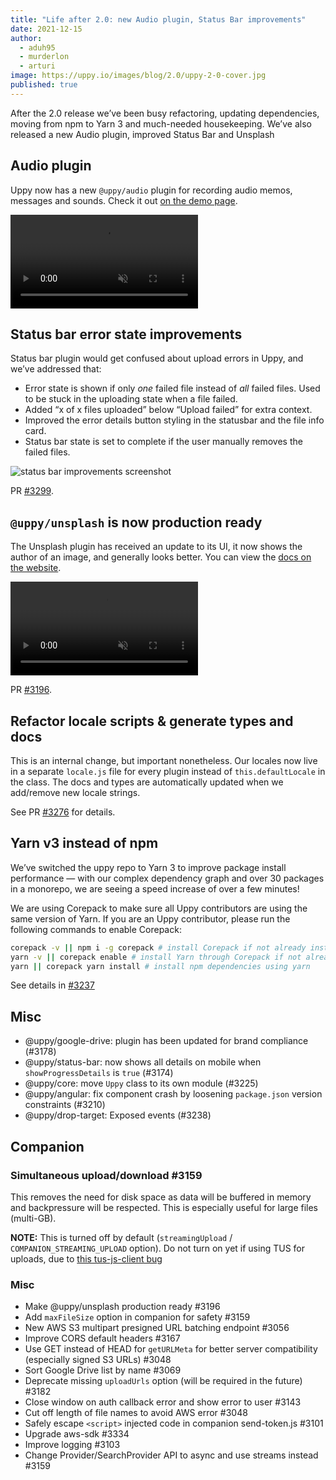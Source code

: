 ```yaml
---
title: "Life after 2.0: new Audio plugin, Status Bar improvements" 
date: 2021-12-15
author: 
  - aduh95
  - murderlon
  - arturi
image: https://uppy.io/images/blog/2.0/uppy-2-0-cover.jpg
published: true
---
```


After the 2.0 release we’ve been busy refactoring, updating dependencies, moving from npm to Yarn 3 and much-needed housekeeping. We’ve also released a new Audio plugin, improved Status Bar and Unsplash

<!--more-->

## Audio plugin

Uppy now has a new `@uppy/audio` plugin for recording audio memos, messages and sounds. Check it out [on the demo page](https://uppy.io/examples/dashboard/).

<video alt="Audio plugin demo" muted autoplay loop>
  <source src="/images/blog/2.0-2.3/audio-demo.mp4" type="video/mp4">
  Your browser does not support the video tag: https://uppy.io/images/blog/2.0-2.3/audio-demo.mp4
</video>

## Status bar error state improvements

Status bar plugin would get confused about upload errors in Uppy, and we’ve addressed that:

* Error state is shown if only _one_ failed file instead of _all_ failed files. Used to be stuck in the uploading state when a file failed.
* Added “x of x files uploaded” below “Upload failed” for extra context.
* Improved the error details button styling in the statusbar and the file info card.
* Status bar state is set to complete if the user manually removes the failed files.

![status bar improvements screenshot](/images/blog/2.0-2.3/status-bar-improvements.jpg)

PR [#3299](https://github.com/transloadit/uppy/pull/3299).

## `@uppy/unsplash` is now production ready

The Unsplash plugin has received an update to its UI, it now shows the author of an image, and generally looks better. You can view the [docs on the website](https://uppy.io/docs/unsplash/).

<video alt="Audio plugin demo" muted autoplay loop>
  <source src="/images/blog/2.0-2.3/unsplash-demo.mp4" type="video/mp4">
  Your browser does not support the video tag: https://uppy.io/images/blog/2.0-2.3/unsplash-demo.mp4
</video>

PR [#3196](https://github.com/transloadit/uppy/pull/3196).

## Refactor locale scripts & generate types and docs

This is an internal change, but important nonetheless. Our locales now live in a separate `locale.js` file for every plugin instead of `this.defaultLocale` in the class. The docs and types are automatically updated when we add/remove new locale strings.

See PR [#3276](https://github.com/transloadit/uppy/pull/3276) for details.

## Yarn v3 instead of npm

We’ve switched the uppy repo to Yarn 3 to improve package install performance — with our complex dependency graph and over 30 packages in a monorepo, we are seeing a speed increase of over a few minutes!

We are using Corepack to make sure all Uppy contributors are using the same version of Yarn. If you are an Uppy contributor, please run the following commands to enable Corepack:

```sh
corepack -v || npm i -g corepack # install Corepack if not already installed
yarn -v || corepack enable # install Yarn through Corepack if not already installed
yarn || corepack yarn install # install npm dependencies using yarn
```

See details in [#3237](https://github.com/transloadit/uppy/pull/3237)

## Misc

* @uppy/google-drive: plugin has been updated for brand compliance (#3178)
* @uppy/status-bar: now shows all details on mobile when `showProgressDetails` is `true` (#3174)
* @uppy/core: move `Uppy` class to its own module (#3225)
* @uppy/angular: fix component crash by loosening `package.json` version constraints (#3210)
* @uppy/drop-target: Exposed events (#3238)

## Companion

### Simultaneous upload/download #3159

This removes the need for disk space as data will be buffered in memory and backpressure will be respected. This is especially useful for large files (multi-GB).

**NOTE:** This is turned off by default (`streamingUpload` / `COMPANION_STREAMING_UPLOAD` option). Do not turn on yet if using TUS for uploads, due to [this tus-js-client bug](https://github.com/tus/tus-js-client/issues/275)

### Misc

- Make @uppy/unsplash production ready #3196
- Add `maxFileSize` option in companion for safety #3159
- New AWS S3 multipart presigned URL batching endpoint #3056
- Improve CORS default headers #3167
- Use GET instead of HEAD for `getURLMeta` for better server compatibility (especially signed S3 URLs) #3048
- Sort Google Drive list by name #3069
- Deprecate missing `uploadUrls` option (will be required in the future) #3182
- Close window on auth callback error and show error to user #3143
- Cut off length of file names to avoid AWS error #3048
- Safely escape `<script>` injected code in companion send-token.js #3101
- Upgrade aws-sdk #3334
- Improve logging #3103
- Change Provider/SearchProvider API to async and use streams instead #3159
